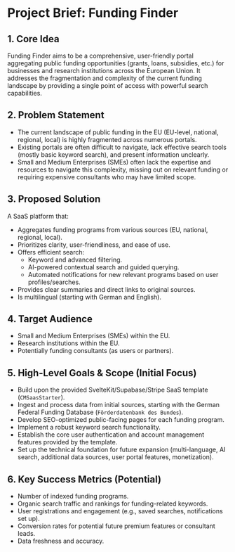 # Project Brief: Funding Finder

## 1. Core Idea

Funding Finder aims to be a comprehensive, user-friendly portal aggregating public funding opportunities (grants, loans, subsidies, etc.) for businesses and research institutions across the European Union. It addresses the fragmentation and complexity of the current funding landscape by providing a single point of access with powerful search capabilities.

## 2. Problem Statement

- The current landscape of public funding in the EU (EU-level, national, regional, local) is highly fragmented across numerous portals.
- Existing portals are often difficult to navigate, lack effective search tools (mostly basic keyword search), and present information unclearly.
- Small and Medium Enterprises (SMEs) often lack the expertise and resources to navigate this complexity, missing out on relevant funding or requiring expensive consultants who may have limited scope.

## 3. Proposed Solution

A SaaS platform that:

- Aggregates funding programs from various sources (EU, national, regional, local).
- Prioritizes clarity, user-friendliness, and ease of use.
- Offers efficient search:
  - Keyword and advanced filtering.
  - AI-powered contextual search and guided querying.
  - Automated notifications for new relevant programs based on user profiles/searches.
- Provides clear summaries and direct links to original sources.
- Is multilingual (starting with German and English).

## 4. Target Audience

- Small and Medium Enterprises (SMEs) within the EU.
- Research institutions within the EU.
- Potentially funding consultants (as users or partners).

## 5. High-Level Goals & Scope (Initial Focus)

- Build upon the provided SvelteKit/Supabase/Stripe SaaS template (`CMSaasStarter`).
- Ingest and process data from initial sources, starting with the German Federal Funding Database (`Förderdatenbank des Bundes`).
- Develop SEO-optimized public-facing pages for each funding program.
- Implement a robust keyword search functionality.
- Establish the core user authentication and account management features provided by the template.
- Set up the technical foundation for future expansion (multi-language, AI search, additional data sources, user portal features, monetization).

## 6. Key Success Metrics (Potential)

- Number of indexed funding programs.
- Organic search traffic and rankings for funding-related keywords.
- User registrations and engagement (e.g., saved searches, notifications set up).
- Conversion rates for potential future premium features or consultant leads.
- Data freshness and accuracy.
